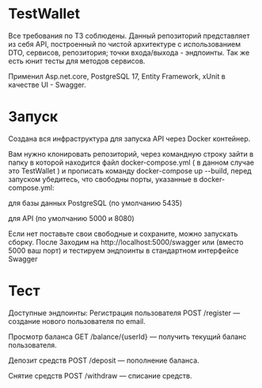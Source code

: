 # TestWallet

Все требования по ТЗ соблюдены.
Данный репозиторий представляет из себя API, построенный по чистой архитектуре с использованием DTO, сервисов, репозитория; точки входа/выхода - эндпоинты.
Так же есть юнит тесты для методов сервисов.

Применил Asp.net.core, PostgreSQL 17, Entity Framework, xUnit в качестве UI - Swagger.

# Запуск
Создана вся инфраструктура для запуска API через Docker контейнер.

Вам нужно клонировать репозиторий, через командную строку зайти в папку в которой находится файл docker-compose.yml ( в данном случае это TestWallet ) и прописать команду
docker-compose up --build, перед запуском убедитесь, что свободны порты, указанные в docker-compose.yml:

для базы данных PostgreSQL (по умолчанию 5435)

для API (по умолчанию 5000 и 8080)  

Если нет поставьте свои свободные и сохраните, можно запускать сборку.
После Заходим на http://localhost:5000/swagger или (вместо 5000 ваш порт) и тестируем эндпоинты в стандартном интерфейсе Swagger

# Тест

Доступные эндпоинты:
Регистрация пользователя
POST /register — создание нового пользователя по email.

Просмотр баланса
GET /balance/{userId} — получить текущий баланс пользователя.

Депозит средств
POST /deposit — пополнение баланса.

Снятие средств
POST /withdraw — списание средств.
